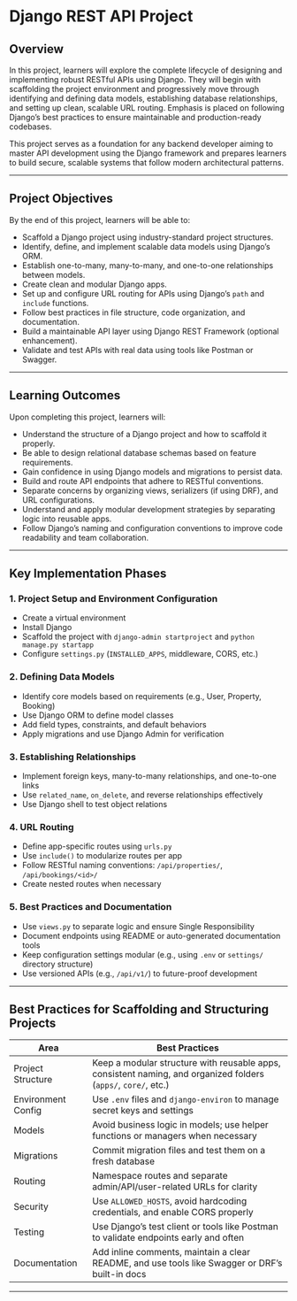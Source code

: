 # Django REST API Project

## Overview

In this project, learners will explore the complete lifecycle of designing and implementing robust RESTful APIs using Django. They will begin with scaffolding the project environment and progressively move through identifying and defining data models, establishing database relationships, and setting up clean, scalable URL routing. Emphasis is placed on following Django’s best practices to ensure maintainable and production-ready codebases.

This project serves as a foundation for any backend developer aiming to master API development using the Django framework and prepares learners to build secure, scalable systems that follow modern architectural patterns.

---

## Project Objectives

By the end of this project, learners will be able to:

- Scaffold a Django project using industry-standard project structures.
- Identify, define, and implement scalable data models using Django’s ORM.
- Establish one-to-many, many-to-many, and one-to-one relationships between models.
- Create clean and modular Django apps.
- Set up and configure URL routing for APIs using Django’s `path` and `include` functions.
- Follow best practices in file structure, code organization, and documentation.
- Build a maintainable API layer using Django REST Framework (optional enhancement).
- Validate and test APIs with real data using tools like Postman or Swagger.

---

## Learning Outcomes

Upon completing this project, learners will:

- Understand the structure of a Django project and how to scaffold it properly.
- Be able to design relational database schemas based on feature requirements.
- Gain confidence in using Django models and migrations to persist data.
- Build and route API endpoints that adhere to RESTful conventions.
- Separate concerns by organizing views, serializers (if using DRF), and URL configurations.
- Understand and apply modular development strategies by separating logic into reusable apps.
- Follow Django’s naming and configuration conventions to improve code readability and team collaboration.

---

## Key Implementation Phases

### 1. Project Setup and Environment Configuration

- Create a virtual environment
- Install Django
- Scaffold the project with `django-admin startproject` and `python manage.py startapp`
- Configure `settings.py` (`INSTALLED_APPS`, middleware, CORS, etc.)

### 2. Defining Data Models

- Identify core models based on requirements (e.g., User, Property, Booking)
- Use Django ORM to define model classes
- Add field types, constraints, and default behaviors
- Apply migrations and use Django Admin for verification

### 3. Establishing Relationships

- Implement foreign keys, many-to-many relationships, and one-to-one links
- Use `related_name`, `on_delete`, and reverse relationships effectively
- Use Django shell to test object relations

### 4. URL Routing

- Define app-specific routes using `urls.py`
- Use `include()` to modularize routes per app
- Follow RESTful naming conventions: `/api/properties/`, `/api/bookings/<id>/`
- Create nested routes when necessary

### 5. Best Practices and Documentation

- Use `views.py` to separate logic and ensure Single Responsibility
- Document endpoints using README or auto-generated documentation tools
- Keep configuration settings modular (e.g., using `.env` or `settings/` directory structure)
- Use versioned APIs (e.g., `/api/v1/`) to future-proof development

---

## Best Practices for Scaffolding and Structuring Projects

| Area               | Best Practices                                                                                                 |
| ------------------ | -------------------------------------------------------------------------------------------------------------- |
| Project Structure  | Keep a modular structure with reusable apps, consistent naming, and organized folders (`apps/`, `core/`, etc.) |
| Environment Config | Use `.env` files and `django-environ` to manage secret keys and settings                                       |
| Models             | Avoid business logic in models; use helper functions or managers when necessary                                |
| Migrations         | Commit migration files and test them on a fresh database                                                       |
| Routing            | Namespace routes and separate admin/API/user-related URLs for clarity                                          |
| Security           | Use `ALLOWED_HOSTS`, avoid hardcoding credentials, and enable CORS properly                                    |
| Testing            | Use Django’s test client or tools like Postman to validate endpoints early and often                           |
| Documentation      | Add inline comments, maintain a clear README, and use tools like Swagger or DRF’s built-in docs                |

---
